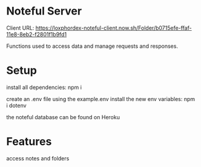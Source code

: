 # Noteful Server

Client URL: https://loxphordex-noteful-client.now.sh/Folder/b0715efe-ffaf-11e8-8eb2-f2801f1b9fd1

Functions used to access data and manage requests and responses.

# Setup

install all dependencies:
npm i

create an .env file using the example.env
install the new env variables:
npm i dotenv

the noteful database can be found on Heroku

# Features

access notes and folders
